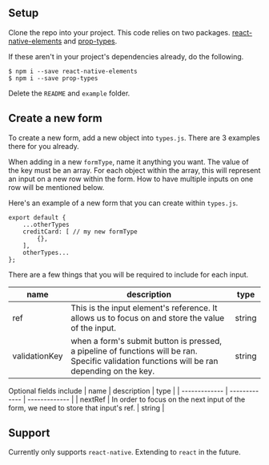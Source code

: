 ## Setup

Clone the repo into your project. This code relies on two packages. [react-native-elements](https://www.npmjs.com/package/react-native-elements) and [prop-types](https://www.npmjs.com/package/prop-types).

If these aren't in your project's dependencies already, do the following.

```
$ npm i --save react-native-elements
$ npm i --save prop-types
```

Delete the `README` and `example` folder.

## Create a new form

To create a new form, add a new object into `types.js`. There are 3 examples there for you already. 

When adding in a new `formType`, name it anything you want. The value of the key must be an array. For each object within the array, this will represent an input on a new row within the form. How to have multiple inputs on one row will be mentioned below.

Here's an example of a new form that you can create within `types.js`.

```
export default {
    ...otherTypes
    creditCard: [ // my new formType
        {},
    ],
    otherTypes...
};
```

There are a few things that you will be required to include for each input.

| name          | description           | type  |
| ------------- | ------------- | ------------- |
| ref | This is the input element's reference. It allows us to focus on and store the value of the input. | string |
| validationKey | when a form's submit button is pressed, a pipeline of functions will be ran. Specific validation functions will be ran depending on the key. | string |

Optional fields include
| name          | description           | type  |
| ------------- | ------------- | ------------- |
| nextRef | In order to focus on the next input of the form, we need to store that input's ref. | string |

## Support

Currently only supports `react-native`. Extending to `react` in the future.